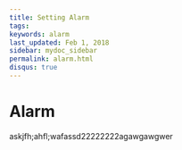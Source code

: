 ```yaml
---
title: Setting Alarm
tags:
keywords: alarm
last_updated: Feb 1, 2018
sidebar: mydoc_sidebar
permalink: alarm.html
disqus: true
---
```


# Alarm
askjfh;ahfl;wafassd22222222agawgawgwer